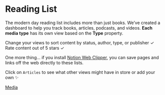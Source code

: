 Reading List
============

The modern day reading list includes more than just books. We’ve created a dashboard to help you track books, articles, podcasts, and videos. **Each** **media type** has its own view based on the **Type** property.

Change your views to sort content by status, author, type, or publisher ✓ Rate content out of 5 stars ✓

One more thing… if you install [Notion Web Clipper](https://chrome.google.com/webstore/detail/notion-web-clipper/knheggckgoiihginacbkhaalnibhilkk?hl=en), you can save pages and links off the web directly to these lists.

Click on `Articles` to see what other views might have in store or add your own ✨

[Media](Reading%20List%20cee1540131884b53a10a97c6c33714ca/Media%207bbb375667104d52bea1747442179739.csv)

